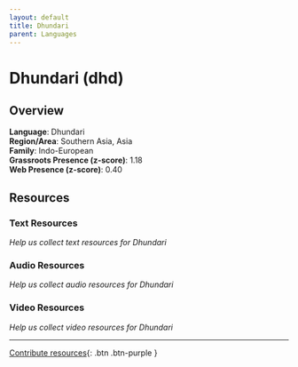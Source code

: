 ```yaml
---
layout: default
title: Dhundari
parent: Languages
---
```


# Dhundari (dhd)

## Overview

**Language**: Dhundari  
**Region/Area**: Southern Asia, Asia  
**Family**: Indo-European  
**Grassroots Presence (z-score)**: 1.18  
**Web Presence (z-score)**: 0.40  

## Resources

### Text Resources
*Help us collect text resources for Dhundari*

### Audio Resources
*Help us collect audio resources for Dhundari*

### Video Resources
*Help us collect video resources for Dhundari*

---

[Contribute resources](https://forms.office.com/e/1SfLJx3u1r){: .btn .btn-purple }
